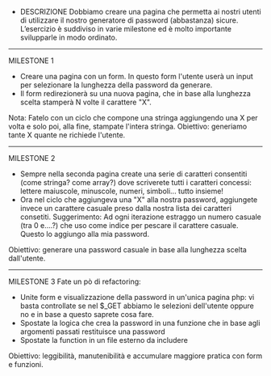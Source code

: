  - DESCRIZIONE
Dobbiamo creare una pagina che permetta ai nostri utenti di utilizzare il nostro generatore di password (abbastanza) sicure.
L’esercizio è suddiviso in varie milestone ed è molto importante svilupparle in modo ordinato.

-----------------------------------------------------------------

MILESTONE 1
- Creare una pagina con un form. In questo form l'utente userà un input per selezionare la lunghezza della password da generare.
- Il form redirezionerà su una nuova pagina, che in base alla lunghezza scelta stamperà N volte il carattere "X".

Nota: Fatelo con un ciclo che compone una stringa aggiungendo una X per volta e solo poi, alla fine, stampate l'intera stringa.
Obiettivo: generiamo tante X quante ne richiede l'utente.

-----------------------------------------------------------------

MILESTONE 2
- Sempre nella seconda pagina create una serie di caratteri consentiti (come stringa? come array?)  dove scriverete tutti i caratteri concessi: lettere maiuscole, minuscole, numeri, simboli... tutto insieme!
- Ora nel ciclo che aggiungeva una "X" alla nostra password, aggiungete invece un carattere casuale preso dalla nostra lista dei caratteri consetiti. Suggerimento: Ad ogni iterazione estraggo un numero casuale (tra 0 e....?) che uso come indice per pescare il carattere casuale. Questo lo aggiungo alla mia password.

Obiettivo: generare una password casuale in base alla lunghezza scelta dall'utente.

-----------------------------------------------------------------

MILESTONE 3
Fate un pò di refactoring:
- Unite form e visualizzazione della password in un'unica pagina php: vi basta controllate se nel $_GET abbiamo le selezioni dell'utente oppure no e in base a questo saprete cosa fare.
- Spostate la logica che crea la password in una funzione che in base agli argomenti passati restituisce una password
- Spostate la function in un file esterno da includere

Obiettivo: leggibilità, manutenibilità e accumulare maggiore pratica con form e funzioni.